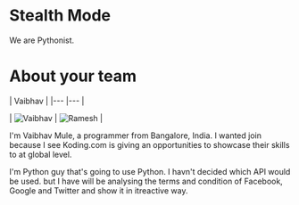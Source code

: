Stealth Mode
================

We are Pythonist. 

About your team
===========================

| Vaibhav |
|--- |--- |

| ![Vaibhav](https://s3-us-west-2.amazonaws.com/slack-files2/avatars/2014-11-18/3033198834_aa030ae0968a3089c036_192.jpg) 
| ![Ramesh](https://scontent-a.xx.fbcdn.net/hphotos-xpf1/v/t1.0-9/10574358_10152159172226574_2998773965547101880_n.jpg?oh=5ccca6b51dff1e0187d0f7aff926d7ff&oe=54D9815F) |






I'm Vaibhav Mule, a programmer from Bangalore, India. I wanted join because I see Koding.com is giving an opportunities to showcase their skills to at global level.


I'm Python guy that's going to use Python. I havn't decided which API would be used. but I have will be analysing the terms and condition of Facebook, Google and Twitter and show it in itreactive way.
